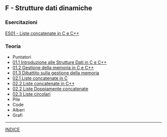 ## F - Strutture dati dinamiche 
### Esercitazioni
[ES01 - Liste concatenate in C e C++](https://docs.google.com/presentation/d/19JfkOECqFFtzaIs4zlUpr_eXGzHnu5oAwMpa20oVvbA/edit?usp=sharing)

### Teoria
- Puntatori
- [01.1 Introduzione alle Strutture Dati in C e C++](<01.1 Introduzione alle strutture dati dinamiche in C e C++.md>)
- [01.2 Gestione della memoria in C e C++](<01.2 Gestione della memoria in C e C++.md>)
- [01.3 Dibattito sulla gestione della memoria](<01.2 Gestione della memoria in C e C++.md>)
- [02.1 Liste concatenate in C](<02.1 Liste concatenate in C.md>)
- [02.2 Liste concatenate in C++](<02.2 Liste concatenate in C++.md>)
- [02.2 Liste Doppiamente concatenate](<02.2 Liste Doppiamente concatenate.md>)
- [02.3 Liste circolari](<02.3 Liste circolari.md>)
- Pile
- Code
- Alberi
- Grafi

--- 
[INDICE](../README.md) 
